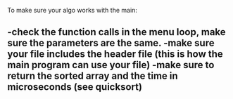 To make sure your algo works with the main:

-check the function calls in the menu loop, make sure the parameters are the same.
-make sure your file includes the header file (this is how the main program can use your file)
-make sure to return the sorted array and the time in microseconds (see quicksort)
-
